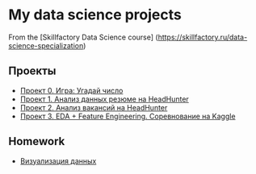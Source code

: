 # My data science projects

From the [Skillfactory Data Science course] (https://skillfactory.ru/data-science-specialization) 

## Проекты
* [Проект 0. Игра: Угадай число](https://github.com/Ulyana-Is/data_science_sf/tree/main/project_0)
* [Проект 1. Анализ данных резюме на HeadHunter]()
* [Проект 2. Анализ вакансий на HeadHunter]()
* [Проект 3. EDA + Feature Engineering. Соревнование на Kaggle](https://github.com/Ulyana-Is/data_science_sf/tree/main/project_3)

## Homework
* [Визуализация данных]()



